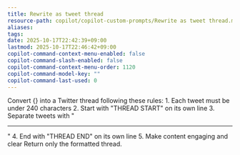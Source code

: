 ```yaml
---
title: Rewrite as tweet thread
resource-path: copilot/copilot-custom-prompts/Rewrite as tweet thread.md
aliases:
tags:
date: 2025-10-17T22:42:39+09:00
lastmod: 2025-10-17T22:46:42+09:00
copilot-command-context-menu-enabled: false
copilot-command-slash-enabled: false
copilot-command-context-menu-order: 1120
copilot-command-model-key: ""
copilot-command-last-used: 0
---
```

Convert {} into a Twitter thread following these rules:
    1. Each tweet must be under 240 characters
    2. Start with "THREAD START" on its own line
    3. Separate tweets with "

---

"
    4. End with "THREAD END" on its own line
    5. Make content engaging and clear
    Return only the formatted thread.
